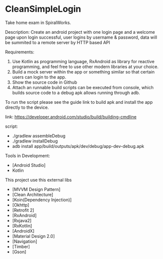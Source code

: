 # CleanSimpleLogin

Take home exam in SpiralWorks.

Description: Create an android project with one login page and a welcome page upon login successful, user logins by username & password, data will be summited to a remote server by HTTP based API 

Requirements:  
1. Use Kotlin as programming language, RxAndroid as library for reactive programming, and feel free to use other modern libraries at your choice. 
2. Build a mock server within the app or something similar so that certain users can login to the app. 
3. Show the source code in Github 
4. Attach an runnable build scripts can be executed from console, which builds source code to a debug apk allows running through adb. 

To run the script please see the guide link to build apk and install the app directly to the device.

link: https://developer.android.com/studio/build/building-cmdline

script: 
 - ./gradlew assembleDebug
 - ./gradlew installDebug
 - adb install app/build/outputs/apk/dev/debug/app-dev-debug.apk

Tools in Development:

- [Android Studio]
- Kotlin

This project use this external libs

* [MVVM Design Pattern]
* [Clean Architecture]
* [Koin(Dependency Injection)]
* [Okhttp]
* [Retrofit 2]
* [RxAndroid]
* [Rxjava2]
* [RxKotlin]
* [AndroidX]
* [Material Design 2.0]
* [Navigation]
* [Timber]
* [Gson]
